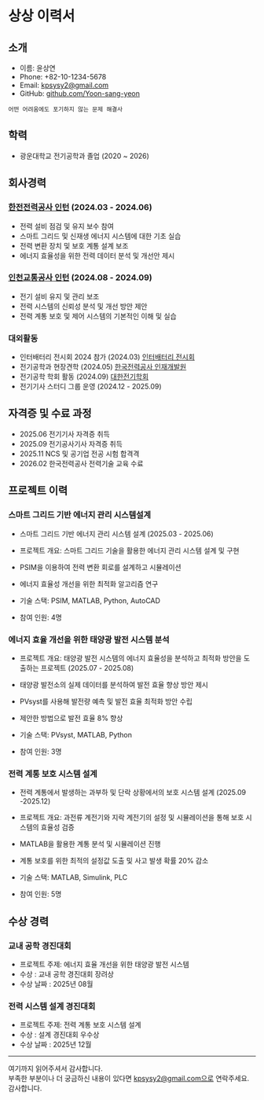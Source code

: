 # 상상 이력서

## 소개
- 이름: 윤상연
- Phone: +82-10-1234-5678
- Email: kpsysy2@gmail.com
- GitHub: [github.com/Yoon-sang-yeon](https://github.com/Yoon-sang-yeon)

```
어떤 어려움에도 포기하지 않는 문제 해결사
```
## 학력
- 광운대학교 전기공학과 졸업 (2020 ~ 2026)

## 회사경력
### [한전전력공사 인턴](https://www.catch.co.kr/NCS/RecruitInfoDetails/374739/) (2024.03 - 2024.06)
- 전력 설비 점검 및 유지 보수 참여
- 스마트 그리드 및 신재생 에너지 시스템에 대한 기초 실습
- 전력 변환 장치 및 보호 계통 설계 보조
- 에너지 효율성을 위한 전력 데이터 분석 및 개선안 제시
### [인천교통공사 인턴](https://www.ictr.or.kr/main/bbs/bbsMsgDetail.do?msg_seq=594&bcd=hire) (2024.08 - 2024.09)
- 전기 설비 유지 및 관리 보조
- 전력 시스템의 신뢰성 분석 및 개선 방안 제안
- 전력 계통 보호 및 제어 시스템의 기본적인 이해 및 실습

### 대외활동
- 인터배터리 전시회 2024 참가 (2024.03) [인터배터리 전시회](https://www.coex.co.kr/exhibitions/%EC%9D%B8%ED%84%B0%EB%B0%B0%ED%84%B0%EB%A6%AC/)
- 전기공학과 현장견학 (2024.05) [한국전력공사 인재개발원](https://pelab.kw.ac.kr/?module=Board&action=SiteBoard&sMode=VIEW_FORM&iBrdNo=16&iBrdContNo=61&sBrdContRe=0&sSearchField=&sSearchValue=&CurrentPage=1)
- 전기공학 학회 활동 (2024.09) [대한전기학회](https://www.kiee.or.kr/board/?_0000_method=view&ncode=a013&num=2418)
- 전기기사 스터디 그룹 운영 (2024.12 - 2025.09)

## 자격증 및 수료 과정
- 2025.06 전기기사 자격증 취득
- 2025.09 전기공사기사 자격증 취득
- 2025.11 NCS 및 공기업 전공 시험 합격격
- 2026.02 한국전력공사 전력기술 교육 수료

## 프로젝트 이력
### 스마트 그리드 기반 에너지 관리 시스템설계
- 스마트 그리드 기반 에너지 관리 시스템 설계 (2025.03 - 2025.06)

- 프로젝트 개요: 스마트 그리드 기술을 활용한 에너지 관리 시스템 설계 및 구현
- PSIM을 이용하여 전력 변환 회로를 설계하고 시뮬레이션
- 에너지 효율성 개선을 위한 최적화 알고리즘 연구
- 기술 스택: PSIM, MATLAB, Python, AutoCAD
- 참여 인원: 4명

### 에너지 효율 개선을 위한 태양광 발전 시스템 분석
- 프로젝트 개요: 태양광 발전 시스템의 에너지 효율성을 분석하고 최적화 방안을 도출하는 프로젝트 (2025.07 - 2025.08)

- 태양광 발전소의 실제 데이터를 분석하여 발전 효율 향상 방안 제시
- PVsyst를 사용해 발전량 예측 및 발전 효율 최적화 방안 수립
- 제안한 방법으로 발전 효율 8% 향상
- 기술 스택: PVsyst, MATLAB, Python
- 참여 인원: 3명

### 전력 계통 보호 시스템 설계
- 전력 계통에서 발생하는 과부하 및 단락 상황에서의 보호 시스템 설계 (2025.09 -2025.12)

- 프로젝트 개요: 과전류 계전기와 지락 계전기의 설정 및 시뮬레이션을 통해 보호 시스템의 효율성 검증
- MATLAB을 활용한 계통 분석 및 시뮬레이션 진행
- 계통 보호를 위한 최적의 설정값 도출 및 사고 발생 확률 20% 감소
- 기술 스택: MATLAB, Simulink, PLC
- 참여 인원: 5명

## 수상 경력

### 교내 공학 경진대회
- 프로젝트 주제: 에너지 효율 개선을 위한 태양광 발전 시스템
- 수상 : 교내 공학 경진대회 장려상
- 수상 날짜 : 2025년 08월
 
### 전력 시스템 설계 경진대회
- 프로젝트 주제: 전력 계통 보호 시스템 설계
- 수상 : 설계 경진대회 우수상
- 수상 날짜 : 2025년 12월

----

여기까지 읽어주셔서 감사합니다. <br/>
부족한 부분이나 더 궁금하신 내용이 있다면 kpsysy2@gmail.com으로 연락주세요.<br/>
감사합니다.
